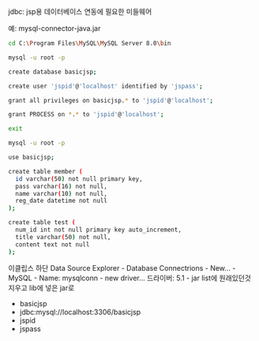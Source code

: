 
jdbc: jsp용 데이터베이스 연동에 필요한 미들웨어

예: mysql-connector-java.jar 

```bash
cd C:\Program Files\MySQL\MySQL Server 8.0\bin

mysql -u root -p

create database basicjsp;

create user 'jspid'@'localhost' identified by 'jspass';

grant all privileges on basicjsp.* to 'jspid'@'localhost';

grant PROCESS on *.* to 'jspid'@'localhost';

exit

mysql -u root -p

use basicjsp;

create table member (
  id varchar(50) not null primary key,
  pass varchar(16) not null,
  name varchar(10) not null,
  reg_date datetime not null
);

create table test (
  num_id int not null primary key auto_increment,
  title varchar(50) not null,
  content text not null
);
```

이클립스 하단 Data Source Explorer - Database Connectrions - New... - MySQL - Name: mysqlconn - new driver... 드라이버: 5.1 - jar list에 원래있던것 지우고 lib에 넣은 jar로


- basicjsp
- jdbc:mysql://localhost:3306/basicjsp
- jspid
- jspass
